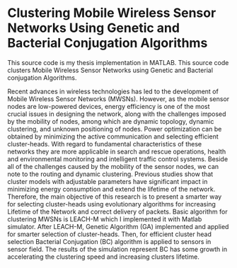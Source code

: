 # Clustering Mobile Wireless Sensor Networks Using Genetic and Bacterial Conjugation Algorithms
This source code is my thesis implementation in MATLAB. This source code clusters Mobile Wireless Sensor Networks using Genetic and Bacterial conjugation Algorithms.

Recent advances in wireless technologies has led to the development of Mobile Wireless Sensor Networks (MWSNs). However, as the mobile sensor nodes are low-powered devices, energy efficiency is one of the most crucial issues in designing the network, along with the challenges imposed by the mobility of nodes, among which are dynamic topology, dynamic clustering, and unknown positioning of nodes. Power optimization can be obtained by minimizing the active communication and selecting efficient cluster-heads. With regard to fundamental characteristics of these networks they are more applicable in search and rescue operations, health and environmental monitoring and intelligent traffic control systems. Beside all of the challenges caused by the mobility of the sensor nodes, we can note to the routing and dynamic clustering. Previous studies show that cluster models with adjustable parameters have significant impact in minimizing energy consumption and extend the lifetime of the network. Therefore, the main objective of this research is to present a smarter way for selecting cluster-heads using evolutionary algorithms for increasing Lifetime of the Network and correct delivery of packets. Basic algorithm for clustering MWSNs is LEACH-M which I implemented it with Matlab simulator. After LEACH-M, Genetic Algorithm (GA) implemented and applied for smarter selection of cluster-heads. Then, for efficient cluster head selection Bacterial Conjugation (BC) algorithm is applied to sensors in sensor field. The results of the simulation represent BC has some growth in accelerating the clustering speed and increasing clusters lifetime.
